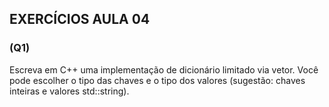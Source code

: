 ## EXERCÍCIOS AULA 04

### (Q1)
Escreva em C++ uma implementação de dicionário limitado via vetor. Você pode escolher o tipo das chaves e o tipo dos valores (sugestão: chaves inteiras e valores std::string).
